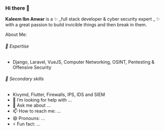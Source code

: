 ### Hi there 👋

**Kaleem Ibn Anwar** is a ✨ _full stack developer & cyber security expert _ ✨ with a great passion to build invicible things and then break in them.

About Me:
###### 🔭 Expertise
  - Django, Laravel, VueJS, Computer Networking, OSINT, Pentesting & Offensive Security
###### 👯 Secondary skills
  - Kivymd, Flutter, Firewalls, IPS, IDS and SIEM
- 🤔 I’m looking for help with ...
- 💬 Ask me about ...
- 📫 How to reach me: ...
- 😄 Pronouns: ...
- ⚡ Fun fact: ...

